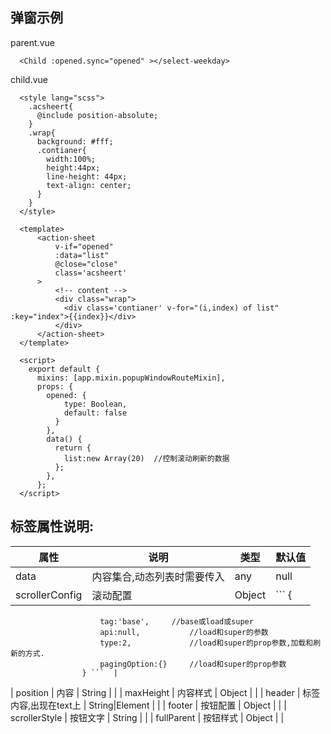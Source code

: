 ## 弹窗示例


parent.vue
```
  <Child :opened.sync="opened" ></select-weekday>
```
child.vue
``` 
  <style lang="scss">
    .acsheert{
      @include position-absolute;
    }
    .wrap{
      background: #fff;
      .contianer{
        width:100%;
        height:44px;
        line-height: 44px;
        text-align: center;
      }
    }
  </style>
  
  <template>
      <action-sheet
          v-if="opened"
          :data="list"
          @close="close"
          class='acsheert'
      >
          <!-- content -->
          <div class="wrap">
            <div class='contianer' v-for="(i,index) of list" :key="index">{{index}}</div>
          </div>
      </action-sheet>
  </template>

  <script>
    export default {
      mixins: [app.mixin.popupWindowRouteMixin],
      props: {
        opened: {
            type: Boolean,
            default: false
          }
        },
        data() {
          return {
            list:new Array(20)  //控制滚动刷新的数据
          };
        },
      };
  </script>

```


 
## 标签属性说明:

| 属性 | 说明 | 类型 | 默认值 |
| --- | --- | --- | --- |
| data | 内容集合,动态列表时需要传入 | any | null  |
| scrollerConfig | 滚动配置 | Object | ``` {
                        tag:'base',     //base或load或super
                        api:null,           //load和super的参数
                        type:2,             //load和super的prop参数,加载和刷新的方式.
                        pagingOption:{}     //load和super的prop参数
                    } ```  |
| position | 内容 | String |   |
| maxHeight | 内容样式 | Object |   |
| header | 标签内容,出现在text上 | String\|Element |   |
| footer | 按钮配置 | Object |   |
| scrollerStyle | 按钮文字 | String |   |
| fullParent | 按钮样式 | Object |   |
 
